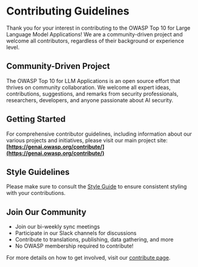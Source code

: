 # Contributing Guidelines

Thank you for your interest in contributing to the OWASP Top 10 for Large Language Model Applications! We are a community-driven project and welcome all contributors, regardless of their background or experience level.

## Community-Driven Project

The OWASP Top 10 for LLM Applications is an open source effort that thrives on community collaboration. We welcome all expert ideas, contributions, suggestions, and remarks from security professionals, researchers, developers, and anyone passionate about AI security.

## Getting Started

For comprehensive contributor guidelines, including information about our various projects and initiatives, please visit our main project site: **[https://genai.owasp.org/contribute/](https://genai.owasp.org/contribute/)**

## Style Guidelines

Please make sure to consult the [Style Guide](./documentation/style/README.md) to ensure consistent styling with your contributions.

## Join Our Community

- Join our bi-weekly sync meetings
- Participate in our Slack channels for discussions
- Contribute to translations, publishing, data gathering, and more
- No OWASP membership required to contribute!

For more details on how to get involved, visit our [contribute page](https://genai.owasp.org/contribute/).
